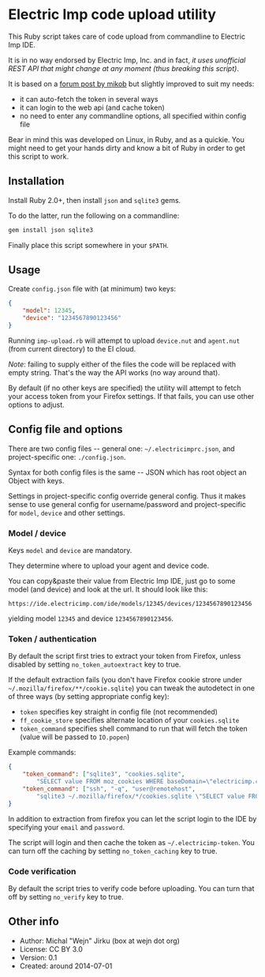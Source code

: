# Electric Imp code upload utility
This Ruby script takes care of code upload from commandline to Electric Imp IDE.

It is in no way endorsed by Electric Imp, Inc. and in fact, *it uses
unofficial REST API that might change at any moment (thus breaking
this script)*.

It is based on a [forum post by mikob](http://forums.electricimp.com/discussion/2533/alternative-for-those-who-don039t-like-the-web-ide) but slightly
improved to suit my needs:

- it can auto-fetch the token in several ways
- it can login to the web api (and cache token)
- no need to enter any commandline options, all specified within config file

Bear in mind this was developed on Linux, in Ruby, and as a quickie. You might
need to get your hands dirty and know a bit of Ruby in order to get this
script to work.

## Installation
Install Ruby 2.0+, then install `json` and `sqlite3` gems.

To do the latter, run the following on a commandline:

```bash
gem install json sqlite3
```

Finally place this script somewhere in your `$PATH`.

## Usage
Create `config.json` file with (at minimum) two keys:
```json
{
	"model": 12345,
	"device": "1234567890123456"
}
```
Running `imp-upload.rb` will attempt to upload `device.nut`
and `agent.nut` (from current directory) to the EI cloud.

*Note*: failing to supply either of the files the code will be replaced
with empty string. That's the way the API works (no way around that).

By default (if no other keys are specified) the utility will
attempt to fetch your access token from your Firefox settings.
If that fails, you can use other options to adjust.

## Config file and options
There are two config files -- general one: `~/.electricimprc.json`,
and project-specific one: `./config.json`.

Syntax for both config files is the same -- JSON which has root object
an Object with keys.

Settings in project-specific config override general config. Thus
it makes sense to use general config for username/password and
project-specific for `model`, `device` and other settings.

### Model / device
Keys `model` and `device` are mandatory.

They determine where to upload your agent and device code.

You can copy&paste their value from Electric Imp IDE, just go to some
model (and device) and look at the url. It should look like this:

`https://ide.electricimp.com/ide/models/12345/devices/1234567890123456`

yielding model `12345` and device `1234567890123456`.

### Token / authentication
By default the script first tries to extract your token from Firefox,
unless disabled by setting `no_token_autoextract` key to true.

If the default extraction fails (you don't have Firefox cookie strore
under `~/.mozilla/firefox/**/cookie.sqlite`) you can tweak the autodetect
in one of three ways (by setting appropriate config key):

- `token` specifies key straight in config file (not recommended)
- `ff_cookie_store` specifies alternate location of your `cookies.sqlite`
- `token_command` specifies shell command to run that will fetch the token (value will be passed to `IO.popen`)

Example commands:
```json
{
	"token_command": ["sqlite3", "cookies.sqlite",
		"SELECT value FROM moz_cookies WHERE baseDomain=\"electricimp.com\" and name=\"imp.token\""],
	"token_command": ["ssh", "-q", "user@remotehost", 
		"sqlite3 ~/.mozilla/firefox/*/cookies.sqlite \"SELECT value FROM moz_cookies WHERE baseDomain=\\\"electricimp.com\\\" and name=\\\"imp.token\\\"\""],
}
```

In addition to extraction from firefox you can let the script login
to the IDE by specifying your `email` and `password`.

The script will login and then cache the token as `~/.electricimp-token`.
You can turn off the caching by setting `no_token_caching` key to true.

### Code verification
By default the script tries to verify code before uploading.
You can turn that off by setting `no_verify` key to true.

## Other info
- Author: Michal "Wejn" Jirku (box at wejn dot org)
- License: CC BY 3.0
- Version: 0.1
- Created: around 2014-07-01
